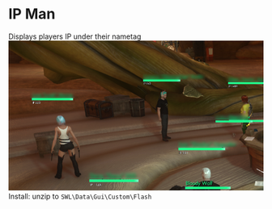 # IP Man  
Displays players IP under their nametag  
[![ipman](ipman.png "ipman")](https://raw.githubusercontent.com/SecretFox/Ip-Man/master/ipman.png)  
Install: unzip to `SWL\Data\Gui\Custom\Flash`  

